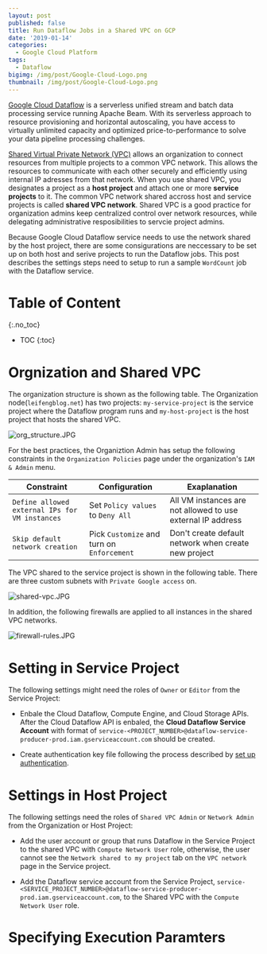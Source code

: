 ```yaml
---
layout: post
published: false
title: Run Dataflow Jobs in a Shared VPC on GCP
date: '2019-01-14'
categories:
  - Google Cloud Platform
tags:
  - Dataflow
bigimg: /img/post/Google-Cloud-Logo.png
thumbnail: /img/post/Google-Cloud-Logo.png
---
```


[Google Cloud Dataflow](https://cloud.google.com/dataflow/#benefits) is a serverless unified stream and batch data processing service running Apache Beam. With its serverless approach to resource provisioning and horizontal autoscaling, you have access to virtually unlimited capacity and optimized price-to-performance to solve your data pipeline processing challenges.
<!--more-->

[Shared Virtual Private Network (VPC)](https://cloud.google.com/vpc/docs/shared-vpc) allows an organization to connect resources from multiple projects to a common VPC network. This allows the resources to communicate with each other securely and efficiently using internal IP adresses from that network. When you use shared VPC, you designates a project as a **host project** and attach one or more **service projects** to it. The common VPC network shared accross host and service projects is called **shared VPC network**. Shared VPC is a good practice for organization admins keep centralized control over network resources, while delegating administrative resposibilities to servcie project admins.

Because Google Cloud Dataflow service needs to use the network shared by the host project, there are some consigurations are neccessary to be set up on both host and serive projects to run the Dataflow jobs. This post describes the settings steps need to setup to run a sample `WordCount` job with the Dataflow service.


# Table of Content

{:.no_toc}

* TOC
{:toc}

# Orgnization and Shared VPC

The organization structure is shown as the following table. The Organization node(`leifengblog.net`) has two projects: `my-service-project` is the service project where the Dataflow program runs and `my-host-project` is the host project that hosts the shared VPC. 

![org_structure.JPG]({{site.baseurl}}/img/post/org_structure.JPG)

For the best practices, the Organiztion Admin has setup the following constraints in the `Organization Policies` page under the organization's `IAM & Admin` menu. 

|   Constraint   |   Configuration      |  Exaplanation |
| ------------- | -------------  |------------- |
| `Define allowed external IPs for VM instances` | Set `Policy values` to `Deny All` | All VM instances are not allowed to use external IP address |
| `Skip default network creation` | Pick `Customize` and turn on `Enforcement` | Don't create default network when create new project |

The VPC shared to the service project is shown in the following table. There are three custom subnets with `Private Google access` on.

![shared-vpc.JPG]({{site.baseurl}}/img/post/shared-vpc.JPG)

In addition, the following firewalls are applied to all instances in the shared VPC networks.

![firewall-rules.JPG]({{site.baseurl}}/img/post/firewall-rules.JPG)


# Setting in Service Project

The following settings might need the roles of `Owner` or `Editor` from the Service Project:

- Enbale the Cloud Dataflow, Compute Engine, and Cloud Storage APIs. After the Cloud Dataflow API is enbaled, the **Cloud Dataflow Service Account** with format of `service-<PROJECT_NUMBER>@dataflow-service-producer-prod.iam.gserviceaccount.com` should be created.

- Create authentication key file following the process described by [set up authentication](https://cloud.google.com/dataflow/docs/quickstarts/quickstart-java-maven#before-you-begin).



# Settings in Host Project

The following settings need the roles of `Shared VPC Admin` or `Network Admin` from the Organization or Host Project:

- Add the user account or group that runs Dataflow in the Service Project to the shared VPC with `Compute Network User` role, otherwise, the user cannot see the `Network shared to my project` tab on the `VPC network` page in the Service project.

- Add the Dataflow service account from the Service Project, `service-<SERVICE_PROJECT_NUMBER>@dataflow-service-producer-prod.iam.gserviceaccount.com`, to the Shared VPC with the `Compute Network User` role.







# Specifying Execution Paramters







